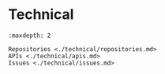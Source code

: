 # Technical

```{toctree}
:maxdepth: 2

Repositories <./technical/repositories.md>
APIs <./technical/apis.md>
Issues <./technical/issues.md>
```
